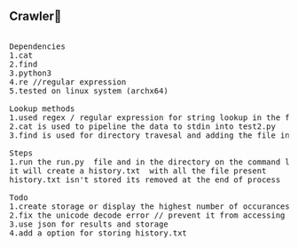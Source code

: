 ## Crawler🔎
<pre> 
Dependencies
1.cat 
2.find 
3.python3 
4.re //regular expression 
5.tested on linux system (archx64)

Lookup methods
1.used regex / regular expression for string lookup in the files
2.cat is used to pipeline the data to stdin into test2.py
3.find is used for directory travesal and adding the file in history.txt 

Steps
1.run the run.py  file and in the directory on the command line 
it will create a history.txt  with all the file present 
history.txt isn't stored its removed at the end of process 

Todo
1.create storage or display the highest number of occurances 
2.fix the unicode decode error // prevent it from accessing the non-decodable format 
3.use json for results and storage
4.add a option for storing history.txt
</pre> 
